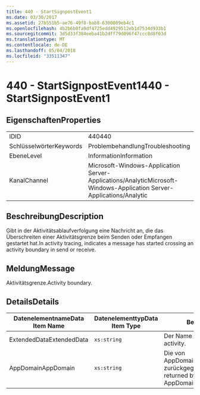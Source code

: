 ```yaml
---
title: 440 - StartSignpostEvent1
ms.date: 03/30/2017
ms.assetid: 27b551b5-ae76-49f8-bab8-6300009eb4c1
ms.openlocfilehash: 4b2b6b0fa9df4725edd4929512eb1d7534d933b1
ms.sourcegitcommit: 3d5d33f384eeba41b2dff79d096f47ccc8d8f03d
ms.translationtype: MT
ms.contentlocale: de-DE
ms.lasthandoff: 05/04/2018
ms.locfileid: "33511347"
---
```

# <a name="440---startsignpostevent1"></a><span data-ttu-id="aa5fd-102">440 - StartSignpostEvent1</span><span class="sxs-lookup"><span data-stu-id="aa5fd-102">440 - StartSignpostEvent1</span></span>
## <a name="properties"></a><span data-ttu-id="aa5fd-103">Eigenschaften</span><span class="sxs-lookup"><span data-stu-id="aa5fd-103">Properties</span></span>  
  
|||  
|-|-|  
|<span data-ttu-id="aa5fd-104">ID</span><span class="sxs-lookup"><span data-stu-id="aa5fd-104">ID</span></span>|<span data-ttu-id="aa5fd-105">440</span><span class="sxs-lookup"><span data-stu-id="aa5fd-105">440</span></span>|  
|<span data-ttu-id="aa5fd-106">Schlüsselwörter</span><span class="sxs-lookup"><span data-stu-id="aa5fd-106">Keywords</span></span>|<span data-ttu-id="aa5fd-107">Problembehandlung</span><span class="sxs-lookup"><span data-stu-id="aa5fd-107">Troubleshooting</span></span>|  
|<span data-ttu-id="aa5fd-108">Ebene</span><span class="sxs-lookup"><span data-stu-id="aa5fd-108">Level</span></span>|<span data-ttu-id="aa5fd-109">Information</span><span class="sxs-lookup"><span data-stu-id="aa5fd-109">Information</span></span>|  
|<span data-ttu-id="aa5fd-110">Kanal</span><span class="sxs-lookup"><span data-stu-id="aa5fd-110">Channel</span></span>|<span data-ttu-id="aa5fd-111">Microsoft-Windows-Application Server-Applications/Analytic</span><span class="sxs-lookup"><span data-stu-id="aa5fd-111">Microsoft-Windows-Application Server-Applications/Analytic</span></span>|  
  
## <a name="description"></a><span data-ttu-id="aa5fd-112">Beschreibung</span><span class="sxs-lookup"><span data-stu-id="aa5fd-112">Description</span></span>  
 <span data-ttu-id="aa5fd-113">Gibt in der Aktivitätsablaufverfolgung eine Nachricht an, die das Überschreiten einer Aktivitätsgrenze beim Senden oder Empfangen gestartet hat.</span><span class="sxs-lookup"><span data-stu-id="aa5fd-113">In activity tracing, indicates a message has started crossing an activity boundary in send or receive.</span></span>  
  
## <a name="message"></a><span data-ttu-id="aa5fd-114">Meldung</span><span class="sxs-lookup"><span data-stu-id="aa5fd-114">Message</span></span>  
 <span data-ttu-id="aa5fd-115">Aktivitätsgrenze.</span><span class="sxs-lookup"><span data-stu-id="aa5fd-115">Activity boundary.</span></span>  
  
## <a name="details"></a><span data-ttu-id="aa5fd-116">Details</span><span class="sxs-lookup"><span data-stu-id="aa5fd-116">Details</span></span>  
  
|<span data-ttu-id="aa5fd-117">Datenelementname</span><span class="sxs-lookup"><span data-stu-id="aa5fd-117">Data Item Name</span></span>|<span data-ttu-id="aa5fd-118">Datenelementtyp</span><span class="sxs-lookup"><span data-stu-id="aa5fd-118">Data Item Type</span></span>|<span data-ttu-id="aa5fd-119">Beschreibung</span><span class="sxs-lookup"><span data-stu-id="aa5fd-119">Description</span></span>|  
|--------------------|--------------------|-----------------|  
|<span data-ttu-id="aa5fd-120">ExtendedData</span><span class="sxs-lookup"><span data-stu-id="aa5fd-120">ExtendedData</span></span>|`xs:string`|<span data-ttu-id="aa5fd-121">Der Name der Aktivität.</span><span class="sxs-lookup"><span data-stu-id="aa5fd-121">The name of the activity.</span></span>|  
|<span data-ttu-id="aa5fd-122">AppDomain</span><span class="sxs-lookup"><span data-stu-id="aa5fd-122">AppDomain</span></span>|`xs:string`|<span data-ttu-id="aa5fd-123">Die von AppDomain.CurrentDomain.FriendlyName zurückgegebene Zeichenfolge.</span><span class="sxs-lookup"><span data-stu-id="aa5fd-123">The string returned by AppDomain.CurrentDomain.FriendlyName.</span></span>|
